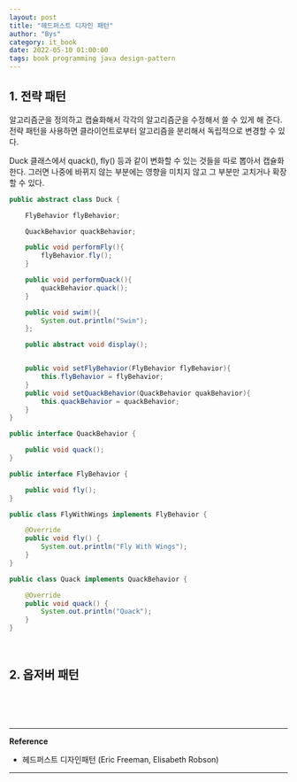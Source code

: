 ```yaml
---
layout: post
title: "헤드퍼스트 디자인 패턴"
author: "Bys"
category: it_book
date: 2022-05-10 01:00:00
tags: book programming java design-pattern
---
```


## 1. 전략 패턴  
알고리즘군을 정의하고 캡슐화해서 각각의 알고리즘군을 수정해서 쓸 수 있게 해 준다. 전략 패턴을 사용하면 클라이언트로부터 알고리즘을 분리해서 독립적으로 변경할 수 있다. 

Duck 클래스에서 quack(), fly() 등과 같이 변화할 수 있는 것들을 따로 뽑아서 캡슐화한다. 
그러면 나중에 바뀌지 않는 부분에는 영향을 미치지 않고 그 부분만 고치거나 확장할 수 있다.

```Java
public abstract class Duck {

    FlyBehavior flyBehavior;

    QuackBehavior quackBehavior;

    public void performFly(){
        flyBehavior.fly();
    }

    public void performQuack(){
        quackBehavior.quack();
    }

    public void swim(){
        System.out.println("Swim");
    };

    public abstract void display();


    public void setFlyBehavior(FlyBehavior flyBehavior){
        this.flyBehavior = flyBehavior;
    }
    public void setQuackBehavior(QuackBehavior quakBehavior){
        this.quackBehavior = quackBehavior;
    }
}
```

```Java
public interface QuackBehavior {

    public void quack();
}

public interface FlyBehavior {

    public void fly();
}

public class FlyWithWings implements FlyBehavior {

    @Override
    public void fly() {
        System.out.println("Fly With Wings");
    }
}

public class Quack implements QuackBehavior {

    @Override
    public void quack() {
        System.out.println("Quack");
    }
}
```

<br>

## 2. 옵저버 패턴  





<br><br><br>

---

**Reference**  
- 헤드퍼스트 디자인패턴 (Eric Freeman, Elisabeth Robson)

---

 
